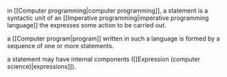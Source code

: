 in [[Computer programming|computer programming]], a statement is a syntactic unit of an [[Imperative programming|imperative programming language]] the expresses some action to be carried out.

a [[Computer program|program]] written in such a language is formed by a sequence of one or more statements. 

a statement may have internal components ([[Expression (computer science)|expressions]]).